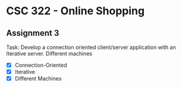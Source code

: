 # CSC 322 - Online Shopping

## Assignment 3

Task: Develop a connection oriented client/server application with an Iterative server. Different machines

- [x] Connection-Oriented
- [x] Iterative
- [x] Different Machines
